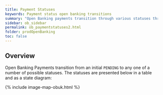 ```yaml
---
title: Payment Statuses
keywords: Payment status open banking transitions
summary: "Open Banking payments transition through various statuses through their lifecycle. This section describes each of these statuses and the Webhooks that may be generated as statuses transition."
sidebar: ob_sidebar
permalink: ob_paymentstatuses2.html
folder: prodOpenBanking
toc: false
---
```


## Overview

Open Banking Payments transition from an initial `PENDING` to any one of a number of possible statuses. 
The statuses are presented below in a table and as a state diagram:


{% include image-map-obuk.html %}
 
<!--
{% include links.html %}-->
